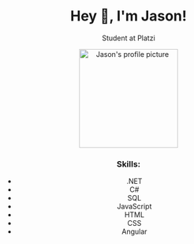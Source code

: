 <div align="center">
  <h1>Hey 👋, I'm Jason!</h1>
  <p>Student at Platzi</p>
  <img src="https://i.imgur.com/6JhZp5d.jpg" alt="Jason's profile picture" width="200" height="200">
  <h3>Skills:</h3>
  <ul>
    <li>.NET</li>
    <li>C#</li>
    <li>SQL</li>
    <li>JavaScript</li>
    <li>HTML</li>
    <li>CSS</li>
    <li>Angular</li>
   
  </ul>
</div>










